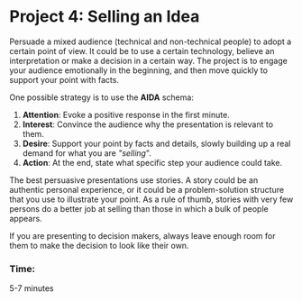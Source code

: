 # Project 4: Selling an Idea

Persuade a mixed audience (technical and non-technical people) to adopt a certain point of view. It could be to use a certain technology, believe an interpretation or make a decision in a certain way. The project is to engage your audience emotionally in the beginning, and then move quickly to support your point with facts.

One possible strategy is to use the **AIDA** schema:

1. **Attention**: Evoke a positive response in the first minute.
2. **Interest**: Convince the audience why the presentation is relevant to them.
3. **Desire**: Support your point by facts and details, slowly building up a real demand for what you are *"selling*".
4. **Action**: At the end, state what specific step your audience could take.

The best persuasive presentations use stories. A story could be an authentic personal experience, or it could be a problem-solution structure that you use to illustrate your point. As a rule of thumb, stories with very few persons do a better job at selling than those in which a bulk of people appears.

If you are presenting to decision makers, always leave enough room for them to make the decision to look like their own.

### Time:

5-7 minutes
